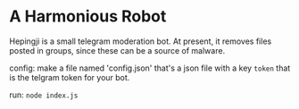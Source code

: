 # A Harmonious Robot

Hepingji is a small telegram moderation bot. At present, it removes files posted in groups, since these can be a source of malware.

config:
make a file named 'config.json' that's a json file with a key `token` that is the telgram token for your bot.

run:
`node index.js`
